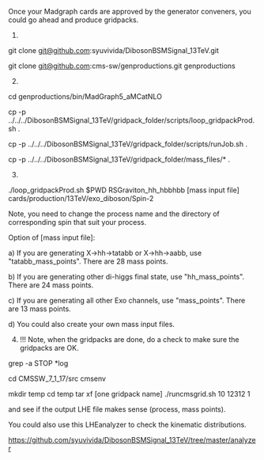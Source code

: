 
Once your Madgraph cards are approved by the generator conveners, you could go ahead and produce 
gridpacks.

1) 

git clone git@github.com:syuvivida/DibosonBSMSignal_13TeV.git

git clone git@github.com:cms-sw/genproductions.git genproductions

2)
cd genproductions/bin/MadGraph5_aMCatNLO

cp -p ../../../DibosonBSMSignal_13TeV/gridpack_folder/scripts/loop_gridpackProd.sh .

cp -p ../../../DibosonBSMSignal_13TeV/gridpack_folder/scripts/runJob.sh .

cp -p ../../../DibosonBSMSignal_13TeV/gridpack_folder/mass_files/* .

3)

./loop_gridpackProd.sh $PWD RSGraviton_hh_hbbhbb [mass input file] cards/production/13TeV/exo_diboson/Spin-2


Note, you need to change the process name and the directory of corresponding spin that suit your process. 


Option of [mass input file]:

 a) If you are generating X->hh->tatabb or X->hh->aabb, use "tatabb_mass_points". 
    There are 28 mass points.

 b) If you are generating other di-higgs final state, use "hh_mass_points".
    There are 24 mass points.

 c) If you are generating all other Exo channels, use "mass_points".
    There are 13 mass points.

 d) You could also create your own mass input files.


4) !!! Note, when the gridpacks are done, do a check to make sure 
 the gridpacks are OK.

 grep -a STOP *log

 cd CMSSW_7_1_17/src
 cmsenv

 mkdir temp
 cd temp
 tar xf [one gridpack name]
 ./runcmsgrid.sh 10 12312 1

 and see if the output LHE file makes sense (process, mass points).

 You could also use this LHEanalyzer to check the kinematic distributions.

 https://github.com/syuvivida/DibosonBSMSignal_13TeV/tree/master/analyzer 
  